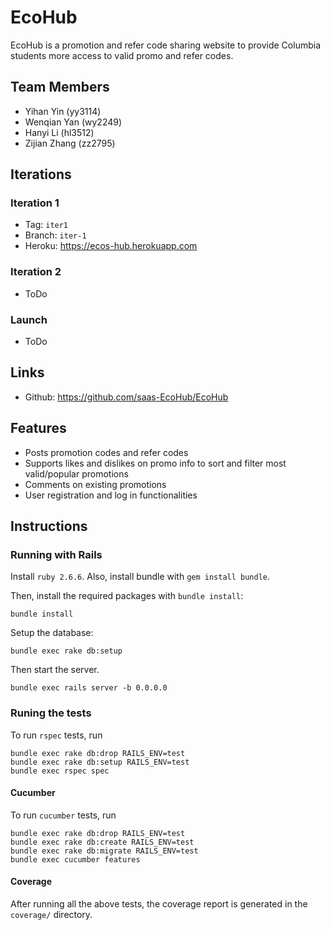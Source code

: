 # EcoHub

EcoHub is a promotion and refer code sharing website to provide Columbia students more access to valid promo and refer codes.



## Team Members

- Yihan Yin (yy3114)
- Wenqian Yan (wy2249)
- Hanyi Li (hl3512)
- Zijian Zhang (zz2795)

## Iterations

### Iteration 1

- Tag: `iter1`
- Branch: `iter-1`
- Heroku: https://ecos-hub.herokuapp.com

### Iteration 2

- ToDo

### Launch

- ToDo

## Links

- Github: https://github.com/saas-EcoHub/EcoHub

## Features

- Posts promotion codes and refer codes
- Supports likes and dislikes on promo info to sort and filter most valid/popular promotions
- Comments on existing promotions
- User registration and log in functionalities

## Instructions


### Running with Rails

Install `ruby 2.6.6`. Also, install bundle with `gem install bundle`.

Then, install the required packages with `bundle install`:
```
bundle install
```

Setup the database:
```
bundle exec rake db:setup
```

Then start the server.

```
bundle exec rails server -b 0.0.0.0
```

### Runing the tests

To run `rspec` tests, run

```
bundle exec rake db:drop RAILS_ENV=test
bundle exec rake db:setup RAILS_ENV=test
bundle exec rspec spec
```

#### Cucumber

To run `cucumber` tests, run

```
bundle exec rake db:drop RAILS_ENV=test
bundle exec rake db:create RAILS_ENV=test
bundle exec rake db:migrate RAILS_ENV=test
bundle exec cucumber features
```

#### Coverage

After running all the above tests, the coverage report is generated in the `coverage/` directory.
